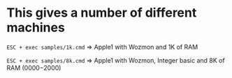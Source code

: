 # This gives a number of different machines

``ESC + exec samples/1k.cmd`` => Apple1 with Wozmon and 1K of RAM

``ESC + exec samples/8k.cmd`` => Apple1 with Wozmon, Integer basic and 8K of RAM ($0000-$2000)
